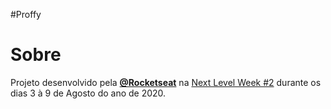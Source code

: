 #Proffy

<h1>Sobre</h1>
Projeto desenvolvido pela <strong><a href="https://github.com/Rocketseat">@Rocketseat</a></strong> na <a href="https://nextlevelweek.com/inscricao/2">Next Level Week #2</a> durante os dias 3 à 9 de Agosto do ano de 2020.
 
